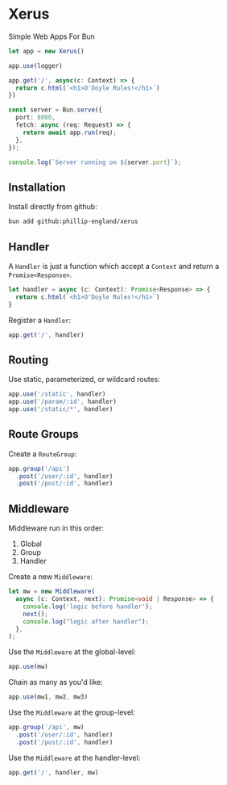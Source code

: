 # Xerus
<p class='pink-text fade-in'>Simple Web Apps For Bun</p>

```ts
let app = new Xerus()

app.use(logger)

app.get('/', async(c: Context) => {
  return c.html(`<h1>O'Doyle Rules!</h1>`)
})

const server = Bun.serve({
  port: 8080,
  fetch: async (req: Request) => {
    return await app.run(req);
  },
});

console.log(`Server running on ${server.port}`);
```

## Installation
Install directly from github:

```bash
bun add github:phillip-england/xerus
```

## Handler
A `Handler` is just a function which accept a `Context` and return a `Promise<Response>`.

```ts
let handler = async (c: Context): Promise<Response> => {
  return c.html(`<h1>O'Doyle Rules!</h1>`)
}
```

Register a `Handler`:
```ts
app.get('/', handler)
```

## Routing
Use static, parameterized, or wildcard routes:

```ts
app.use('/static', handler)
app.use('/param/:id', handler)
app.use('/static/*', handler)
```

## Route Groups
Create a `RouteGroup`:

```ts
app.group('/api')
  .post('/user/:id', handler)
  .post('/post/:id', handler)
```

## Middleware
Middleware run in this order:
1. Global
2. Group
3. Handler


Create a new `Middleware`:

```ts
let mw = new Middleware(
  async (c: Context, next): Promise<void | Response> => {
    console.log('logic before handler');
    next();
    console.log("logic after handler");
  },
);
```

Use the `Middleware` at the global-level:
```ts
app.use(mw)
```

Chain as many as you'd like:
```ts
app.use(mw1, mw2, mw3)
```


Use the `Middleware` at the group-level:
```ts
app.group('/api', mw)
  .post('/user/:id', handler)
  .post('/post/:id', handler)
```

Use the `Middleware` at the handler-level:
```ts
app.get('/', handler, mw)
```